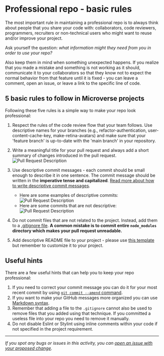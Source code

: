 # Professional repo - basic rules

The most important rule in maintaining a professional repo is to always think about people that you share your code with: collaborators, code reviewers, programmers, recruiters or non-technical users who might want to reuse and/or improve your project.

Ask yourself the question: *what information might they need from you in order to use your repo?*

Also keep them in mind when something unexpected happens. If you realize that you made a mistake and something is not working as it should, communicate it to your collaborators so that they know not to expect the normal behavior from that feature until it is fixed - you can leave a comment, open an issue, or leave a link to the specific line of code.

## 5 basic rules to follow in Microverse projects

Following these five rules is a simple way to make your repo look professional:

1. Respect the rules of the code review flow that your team follows. Use descriptive names for your branches (e.g., refactor-authentication, user-content-cache-key, make-retina-avatars) and make sure that your 'feature branch' is up-to-date with the 'main branch' in your repository.

2. Write a meaningful title for your pull request and always add a short summary of changes introduced in the pull request.
    ![Pull Request Description](../images/pull_request_desc.gif)

3. Use descriptive commit messages - each commit should be small enough to describe it in one sentence. The commit message should be written in the **imperative tense and capitalized**. [Read more about how to write descriptive commit messages](https://www.freecodecamp.org/news/level-you-up-to-awesome-commit-messages-a85558cb90e8).
     - Here are some examples of descriptive commits:
         ![Pull Request Description](../images/descriptive_commits_example.png)
     - Here are some commits that are not descriptive:
         ![Pull Request Description](../images/not_descriptive_commits.png)
  
4. Do not commit files that are not related to the project. Instead, add them to a [.gitignore file](https://www.freecodecamp.org/news/gitignore-what-is-it-and-how-to-add-to-repo/). **A common mistake is to commit entire `node_modules` directory which makes your pull request unreadable.**

5. Add descriptive README file to your project - please use [this template](https://github.com/microverseinc/readme-template) but remember to customize it to your project.

## Useful hints

There are a few useful hints that can help you to keep your repo professional:

1. If you need to correct your commit message you can do it for your most recent commit by using [`git commit --amend` command](https://www.atlassian.com/git/tutorials/rewriting-history#git-commit--amend). 
2. If you want to make your GitHub messages more organized you can use [Markdown syntax](https://guides.github.com/features/mastering-markdown/).
3. Remember that adding a file to the `.gitignore` cannot also be used to remove files that you added using that technique. If you committed a useless file into your repo you need to remove it manually.
4. Do not disable Eslint or Stylint using inline comments within your code if not specified in the project requirement.





------

_If you spot any bugs or issues in this activity, you can [open an issue with your proposed change](https://github.com/microverseinc/curriculum-transversal-skills/blob/main/git-github/articles/open_issue.md)._